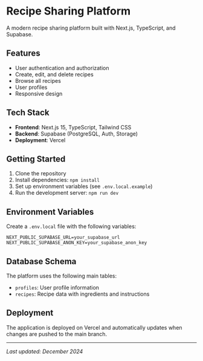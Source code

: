 # Recipe Sharing Platform

A modern recipe sharing platform built with Next.js, TypeScript, and Supabase.

## Features

- User authentication and authorization
- Create, edit, and delete recipes
- Browse all recipes
- User profiles
- Responsive design

## Tech Stack

- **Frontend**: Next.js 15, TypeScript, Tailwind CSS
- **Backend**: Supabase (PostgreSQL, Auth, Storage)
- **Deployment**: Vercel

## Getting Started

1. Clone the repository
2. Install dependencies: `npm install`
3. Set up environment variables (see `.env.local.example`)
4. Run the development server: `npm run dev`

## Environment Variables

Create a `.env.local` file with the following variables:

```
NEXT_PUBLIC_SUPABASE_URL=your_supabase_url
NEXT_PUBLIC_SUPABASE_ANON_KEY=your_supabase_anon_key
```

## Database Schema

The platform uses the following main tables:
- `profiles`: User profile information
- `recipes`: Recipe data with ingredients and instructions

## Deployment

The application is deployed on Vercel and automatically updates when changes are pushed to the main branch.

---
*Last updated: December 2024*
